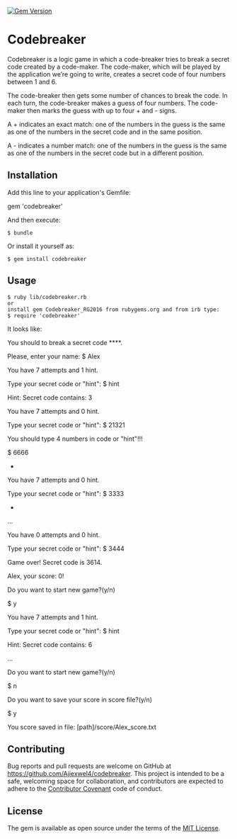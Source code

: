 [![Gem Version](https://badge.fury.io/rb/Codebreaker_RG2016.svg)](https://badge.fury.io/rb/Codebreaker_RG2016)

# Codebreaker

Codebreaker is a logic game in which a code-breaker tries to break a secret code created by a code-maker. The code-maker, which will be played by the application we’re going to write, creates a secret code of four numbers between 1 and 6.


The code-breaker then gets some number of chances to break the code. In each turn, the code-breaker makes a guess of four numbers. The code-maker then marks the guess with up to four + and - signs.


A + indicates an exact match: one of the numbers in the guess is the same as one of the numbers in the secret code and in the same position.


A - indicates a number match: one of the numbers in the guess is the same as one of the numbers in the secret code but in a different position.

## Installation

Add this line to your application's Gemfile:

gem 'codebreaker'

And then execute:

    $ bundle

Or install it yourself as:

    $ gem install codebreaker

## Usage

	$ ruby lib/codebreaker.rb
	or
	install gem Codebreaker_RG2016 from rubygems.org and from irb type: 
	$ require 'codebreaker'

	
It looks like:
	
You should to break a secret code ****.

Please, enter your name: $ Alex

You have 7 attempts and 1 hint.

Type your secret code or "hint": $ hint

Hint: Secret code contains: 3

You have 7 attempts and 0 hint.

Type your secret code or "hint":  $ 21321

You should type 4 numbers in code or "hint"!!!

$ 6666

+

You have 7 attempts and 0 hint.

Type your secret code or "hint": $ 3333

+


...


You have 0 attempts and 0 hint.

Type your secret code or "hint": $ 3444

Game over! Secret code is 3614.

Alex, your score: 0!

Do you want to start new game?(y/n)

$ y

You have 7 attempts and 1 hint.

Type your secret code or "hint": $ hint

Hint: Secret code contains: 6


...


Do you want to start new game?(y/n)

$ n

Do you want to save your score in score file?(y/n)

$ y

You score saved in file: [path]/score/Alex_score.txt


## Contributing

Bug reports and pull requests are welcome on GitHub at https://github.com/Ajiexwel4/codebreaker. This project is intended to be a safe, welcoming space for collaboration, and contributors are expected to adhere to the [Contributor Covenant](http://contributor-covenant.org) code of conduct.


## License

The gem is available as open source under the terms of the [MIT License](http://opensource.org/licenses/MIT).

